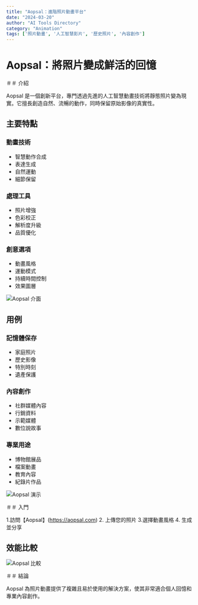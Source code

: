 ```yaml
---
title: "Aopsal：進階照片動畫平台"
date: "2024-03-20"
author: "AI Tools Directory"
category: "Animation"
tags: ['照片動畫', '人工智慧影片', '歷史照片', '內容創作']
---
```

# Aopsal：將照片變成鮮活的回憶

＃＃ 介紹

Aopsal 是一個創新平台，專門透過先進的人工智慧動畫技術將靜態照片變為現實。它擅長創造自然、流暢的動作，同時保留原始影像的真實性。

## 主要特點

### 動畫技術
- 智慧動作合成
- 表達生成
- 自然運動
- 細節保留

### 處理工具
- 照片增強
- 色彩校正
- 解析度升級
- 品質優化

### 創意選項
- 動畫風格
- 運動模式
- 持續時間控制
- 效果圖層

![Aopsal 介面](/imgs/aopsal/interface.jpg)

## 用例

### 記憶體保存
- 家庭照片
- 歷史影像
- 特別時刻
- 遺產保護

### 內容創作
- 社群媒體內容
- 行銷資料
- 示範媒體
- 數位說故事

### 專業用途
- 博物館展品
- 檔案動畫
- 教育內容
- 紀錄片作品

![Aopsal 演示](/imgs/aopsal/demo.jpg)

＃＃ 入門

1.訪問【Aopsal】(https://aopsal.com)
2. 上傳您的照片
3.選擇動畫風格
4. 生成並分享

## 效能比較

![Aopsal 比較](/imgs/aopsal/comparison.jpg)

＃＃ 結論

Aopsal 為照片動畫提供了複雜且易於使用的解決方案，使其非常適合個人回憶和專業內容創作。